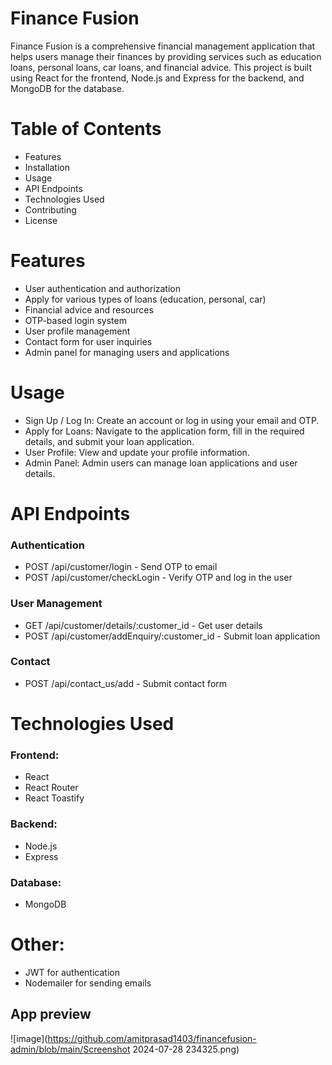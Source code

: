 # Finance Fusion

Finance Fusion is a comprehensive financial management application that helps users manage their finances by providing services such as education loans, personal loans, car loans, and financial advice. This project is built using React for the frontend, Node.js and Express for the backend, and MongoDB for the database.



# Table of Contents
* Features
* Installation
* Usage
* API Endpoints
* Technologies Used
* Contributing
* License

# Features
* User authentication and authorization
* Apply for various types of loans (education, personal, car)
* Financial advice and resources
* OTP-based login system
* User profile management
* Contact form for user inquiries
* Admin panel for managing users and applications 

# Usage
* Sign Up / Log In: Create an account or log in using your email and OTP.
* Apply for Loans: Navigate to the application form, fill in the required details, and submit your loan application.
* User Profile: View and update your profile information.
* Admin Panel: Admin users can manage loan applications and user details.

# API Endpoints
### Authentication
* POST /api/customer/login - Send OTP to email
* POST /api/customer/checkLogin - Verify OTP and log in the user

### User Management
* GET /api/customer/details/:customer_id - Get user details
* POST /api/customer/addEnquiry/:customer_id - Submit loan application

### Contact
* POST /api/contact_us/add - Submit contact form

# Technologies Used
### Frontend:
* React
* React Router
* React Toastify

### Backend:
* Node.js
* Express

### Database:
* MongoDB

# Other:
* JWT for authentication
* Nodemailer for sending emails

## App preview

![image](https://github.com/amitprasad1403/financefusion-admin/blob/main/Screenshot 2024-07-28 234325.png)


 
